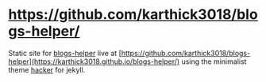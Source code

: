# https://github.com/karthick3018/blogs-helper/
Static site for [blogs-helper](https://github.com/karthick3018/blogs-helper) live at [https://github.com/karthick3018/blogs-helper](https://karthick3018.github.io/blogs-helper/) using the minimalist theme [hacker](https://github.com/pages-themes/hacker) for jekyll.

 